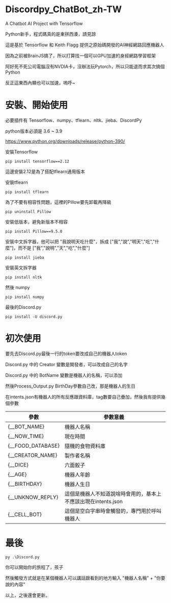 # Discordpy_ChatBot_zh-TW

A Chatbot AI Project with Tensorflow

Python新手，程式碼真的是東拼西湊，請見諒

這是基於 Tensorflow 和 Keith Flagg 提供之原始碼開發的AI神經網路回應機器人

因為之前被BrainJS搞了，所以打算找一個可以GPU加速的身經網路學習框架

阿好死不死公司電腦沒有NVDIA卡，沒辦法玩Pytorch，所以只能退而求其次搞個Python

反正這東西內顯也可以加速，嗚呼~

# 安裝、開始使用
必要插件有 Tensorflow、numpy、tflearn、nltk、jieba、DiscordPy

python版本必須是 3.6 ~ 3.9

https://www.python.org/downloads/release/python-390/

安裝Tensorflow
```
pip install tensorflow==2.12
```

這邊安裝2.12是為了搭配tflearn通用版本


安裝tflearn
```
pip install tflearn
```


為了不要有相容性問題，這裡的Pillow要先卸載再降級
```
pip uninstall Pillow
```


安裝低版本，避免新版本不相容
```
pip install Pillow==9.5.0
```


安裝中文拆字器，他可以把 "我說明天吃什麼"，拆成 ["我","說","明天","吃","什麼"]，而不是 ["我","說明","天","吃","什麼"]
```
pip install jieba
```

安裝英文拆字器
```
pip install nltk
```

然後 numpy
```
pip install numpy
```

最後的Discord.py
```
pip install -U discord.py
```

# 初次使用
要先去Discord.py最後一行的token要改成自己的機器人token

Discord.py 中的 Creator 變數是開發者，可以改成自己的名字

Discord.py 中的 BotName 變數是機器人的名稱，可以添加

然後Process_Output.py BirthDay參數自己改，那是機器人的生日

在intents.json有機器人的所有反應跟資料庫，tag數要自己疊加，然後我有提供幾個參數

| 參數  | 參數意義 |
| ------------- | ------------- |
| {__BOT_NAME}  | 機器人名稱  |
| {__NOW_TIME}  | 現在時間  |
| {__FOOD_DATABASE}  | 隨機的食物資料庫  |
| {__CREATOR_NAME}  | 製作者名稱  |
| {__DICE}  | 六面骰子  |
| {__AGE}  | 機器人年齡  |
| {__BIRTHDAY}  | 機器人生日  |
| {__UNKNOW_REPLY}  | 這個是機器人不知道說啥時會用的，基本上不應該出現在intents.json  |
| {__CELL_BOT}  | 這個是空白字串時會觸發的，專門用於呼叫機器人 |

# 最後
```
py .\Discord.py
```
你可以開始你的旅程了，孩子

然後觸發方式就是在某個機器人可以講話跟看到的地方輸入 "機器人名稱" + "你要說的內容"

以上，之後還會更新。
